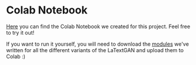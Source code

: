 # Colab Notebook

<a href="https://drive.google.com/file/d/1qeCfCpth06btJzYlT3q5ApSnXFTFQ58-/view?usp=sharing" target="_blank">Here</a> you can find the Colab Notebook we created for this project. Feel free to try it out! 
  
If you want to run it yourself, you will need to download the [modules](https://github.com/GerritBartels/LaTextGAN/tree/main/Modules) we've written for all the different variants of the LaTextGAN and upload them to Colab :)
